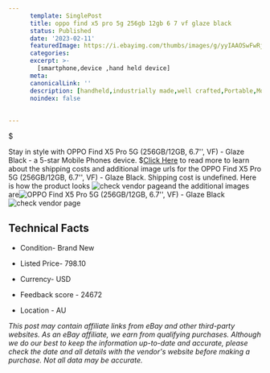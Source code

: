 ```yaml
---
      template: SinglePost
      title: oppo find x5 pro 5g 256gb 12gb 6 7 vf glaze black
      status: Published
      date: '2023-02-11'
      featuredImage: https://i.ebayimg.com/thumbs/images/g/yyIAAOSwFwRj5zMr/s-l225.jpg
      categories: 
      excerpt: >-
        [smartphone,device ,hand held device]
      meta:
      canonicalLink: ''
      description: [handheld,industrially made,well crafted,Portable,Mobile,Compact,Convenient,Lightweight,Maneuverable,Man-portable,Miniature,Carriable,Hand-held,Light,Holdable,Transportable,Mobile device,Pocket-sized,On-the-go,Wireless,Cordless,Compact size,Convenient size, smartphone,device ,hand held device]
      noindex: false
      
        
---
```

$

Stay in style with OPPO Find X5 Pro 5G (256GB/12GB, 6.7'', VF) - Glaze Black - a 5-star Mobile Phones device.
$[Click Here](https://www.ebay.com/itm/165792477872?hash=item269a0072b0%3Ag%3AyyIAAOSwFwRj5zMr&mkevt=1&mkcid=1&mkrid=711-53200-19255-0&campid=%253CePNCampaignId%253E&customid=%253CreferenceId%253E&toolid=10049) to read more to learn about the shipping costs and additional image urls for the OPPO Find X5 Pro 5G (256GB/12GB, 6.7'', VF) - Glaze Black. Shipping cost is undefined. Here is how the product looks ![check vendor page](https://i.ebayimg.com/thumbs/images/g/yyIAAOSwFwRj5zMr/s-l225.jpg)and the additional images are![OPPO Find X5 Pro 5G (256GB/12GB, 6.7'', VF) - Glaze Black](https://i.ebayimg.com/images/g/yyIAAOSwFwRj5zMr/s-l1200.jpg)![check vendor page](https://origin-galleryplus.ebayimg.com/ws/web/165792477872_2_0_1/225x225.jpg,https://origin-galleryplus.ebayimg.com/ws/web/165792477872_3_0_1/225x225.jpg,https://origin-galleryplus.ebayimg.com/ws/web/165792477872_4_0_1/225x225.jpg,https://origin-galleryplus.ebayimg.com/ws/web/165792477872_5_0_1/225x225.jpg)



 ## Technical Facts 



     
      

 - Condition- Brand New 


      

 - Listed Price- 798.10 


      

 - Currency- USD 


      

 - Feedback score - 24672 


      

 - Location - AU 


      
      

 *_This post may contain affiliate links from eBay and other third-party websites. As an eBay affiliate, we earn from qualifying purchases. Although we do our best to keep the information up-to-date and accurate, please check the date and all details with the vendor's website before making a purchase. Not all data may be accurate._*






